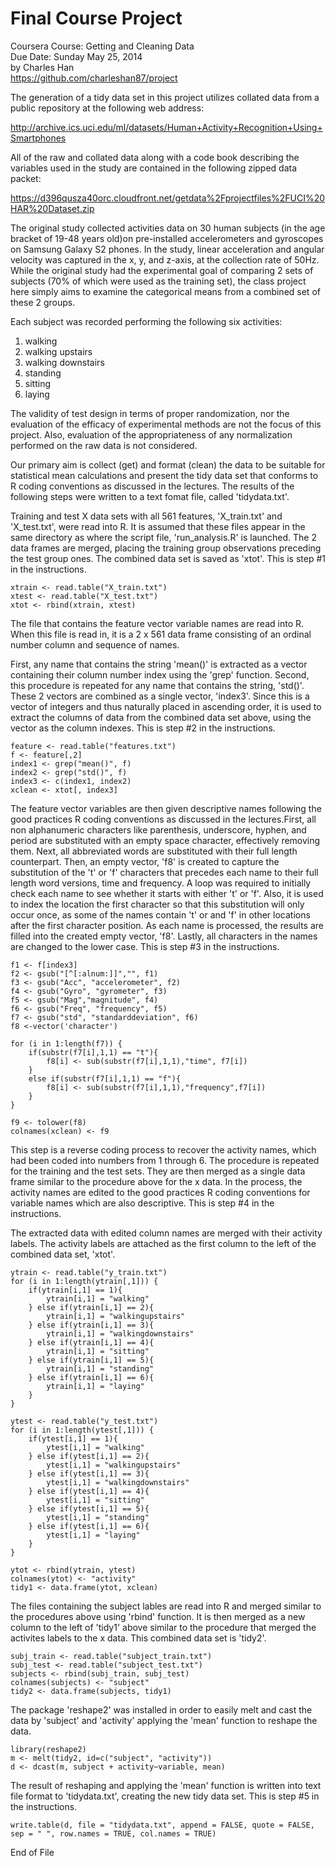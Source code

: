 Final Course Project 
========================================================

Coursera Course: Getting and Cleaning Data  
Due Date: Sunday May 25, 2014  
by Charles Han  
https://github.com/charleshan87/project  


The generation of a tidy data set in this project utilizes collated data from a public repository at the following web address:

http://archive.ics.uci.edu/ml/datasets/Human+Activity+Recognition+Using+Smartphones 

All of the raw and collated data along with a code book describing the variables used in the study are contained in the following zipped data packet:

https://d396qusza40orc.cloudfront.net/getdata%2Fprojectfiles%2FUCI%20HAR%20Dataset.zip 

The original study collected activities data on 30 human subjects 
(in the age bracket of 19-48 years old)on pre-installed accelerometers 
and gyroscopes on Samsung Galaxy S2 phones. In the study, linear 
acceleration and angular velocity was captured in the x, y, and z-axis,
at the collection rate of 50Hz. While the original study had the 
experimental goal of comparing 2 sets of subjects (70% of which were used as the training set), the class project here simply aims to examine the categorical means from a combined set of these 2 groups.

Each subject was recorded performing the following six activities:

1) walking   
2) walking upstairs     
3) walking downstairs    
4) standing   
5) sitting   
6) laying  

The validity of test design in terms of proper randomization, nor the evaluation of the efficacy of experimental methods are not the focus of this project. Also, evaluation of the appropriateness of any normalization performed on the raw data is not considered.
 
Our primary aim is collect (get) and format (clean) the data to be suitable for statistical mean calculations and present the tidy data set that conforms to R coding conventions as discussed in the lectures. The results of the following steps were written to a text fomat file, called 'tidydata.txt'. 

Training and test X data sets with all 561 features,  'X_train.txt' and 'X_test.txt', were read into R. It is assumed that these files appear in the same directory as where the script file, 'run_analysis.R' is launched. The 2 data frames are merged, placing the training group observations preceding the test group ones. The combined data set is saved as 'xtot'. This is step #1 in the instructions.


```{r}
xtrain <- read.table("X_train.txt")
xtest <- read.table("X_test.txt")
xtot <- rbind(xtrain, xtest)
```

The file that contains the feature vector variable names are read into R. When this file is read in, it is a 2 x 561 data frame consisting of an ordinal number column and sequence of names. 

First, any name that contains the string 'mean()' is extracted as a vector containing their column number index using the 'grep' function. Second, this procedure is repeated for any name that contains the string, 'std()'. These 2 vectors are combined as a single vector, 'index3'. Since this is a vector of integers and thus naturally placed in ascending order, it is used to extract the columns of data from the combined data set above, using the vector as the column indexes. This is step #2 in the instructions. 

```{r}
feature <- read.table("features.txt")
f <- feature[,2]
index1 <- grep("mean()", f)
index2 <- grep("std()", f)
index3 <- c(index1, index2)
xclean <- xtot[, index3]
```

The feature vector variables are then given descriptive names following the good practices R coding conventions as discussed in the lectures.First, all non alphanumeric characters like parenthesis, underscore, hyphen, and period are substituted with an empty space character, effectively removing them. Next, all abbreviated words are substituted with their full length counterpart. Then, an empty vector, 'f8' is created to capture the substitution of the 't' or 'f' characters that precedes each name to their full length word versions, time and frequency. A loop was required to initially check each name to see whether it starts with either 't' or 'f'. Also, it is used to index the location the first character so that this substitution will only occur once, as some of the names contain 't' or and 'f' in other locations after the first character position. As each name is processed, the results are filled into the created empty vector, 'f8'. Lastly, all characters in the names are changed to the lower case. This is step #3 in the instructions.

```{r}
f1 <- f[index3]
f2 <- gsub("[^[:alnum:]]","", f1)
f3 <- gsub("Acc", "accelerometer", f2)
f4 <- gsub("Gyro", "gyrometer", f3)
f5 <- gsub("Mag","magnitude", f4)
f6 <- gsub("Freq", "frequency", f5)
f7 <- gsub("std", "standarddeviation", f6)
f8 <-vector('character')

for (i in 1:length(f7)) {
    if(substr(f7[i],1,1) == "t"){
        f8[i] <- sub(substr(f7[i],1,1),"time", f7[i])
    } 
    else if(substr(f7[i],1,1) == "f"){
        f8[i] <- sub(substr(f7[i],1,1),"frequency",f7[i])
    }
}

f9 <- tolower(f8)
colnames(xclean) <- f9
```

This step is a reverse coding process to recover the activity names, which had been coded into numbers from 1 through 6. The procedure is repeated for the training and the test sets. They are then merged as a single data frame similar to the procedure above for the x data. In the process, the activity names are edited to the good practices R coding conventions for variable names which are also descriptive. This is step #4 in the instructions.

The extracted data with edited column names are merged with their activity labels. The activity labels are attached as the first column to the left of the combined data set, 'xtot'. 

```{r}
ytrain <- read.table("y_train.txt")
for (i in 1:length(ytrain[,1])) {
    if(ytrain[i,1] == 1){
      	ytrain[i,1] = "walking"
	} else if(ytrain[i,1] == 2){
		ytrain[i,1] = "walkingupstairs"
	} else if(ytrain[i,1] == 3){
		ytrain[i,1] = "walkingdownstairs"
	} else if(ytrain[i,1] == 4){
		ytrain[i,1] = "sitting"
	} else if(ytrain[i,1] == 5){
		ytrain[i,1] = "standing"
	} else if(ytrain[i,1] == 6){
		ytrain[i,1] = "laying"
	} 
}

ytest <- read.table("y_test.txt")
for (i in 1:length(ytest[,1])) {
	if(ytest[i,1] == 1){
  		ytest[i,1] = "walking"
	} else if(ytest[i,1] == 2){
		ytest[i,1] = "walkingupstairs"
	} else if(ytest[i,1] == 3){
		ytest[i,1] = "walkingdownstairs"
	} else if(ytest[i,1] == 4){
		ytest[i,1] = "sitting"
	} else if(ytest[i,1] == 5){
		ytest[i,1] = "standing"
	} else if(ytest[i,1] == 6){
		ytest[i,1] = "laying"
	} 
}

ytot <- rbind(ytrain, ytest)
colnames(ytot) <- "activity"
tidy1 <- data.frame(ytot, xclean)
```

The files containing the subject lables are read into R and merged similar to the procedures above using 'rbind' function. It is then merged as a new column to the left of 'tidy1' above similar to the procedure that merged the activites labels to the x data. This combined data set is 'tidy2'. 

```{r}
subj_train <- read.table("subject_train.txt")
subj_test <- read.table("subject_test.txt")
subjects <- rbind(subj_train, subj_test)
colnames(subjects) <- "subject"
tidy2 <- data.frame(subjects, tidy1)
```

The package 'reshape2' was installed in order to easily melt and cast the data by 'subject' and 'activity' applying the 'mean' function to reshape the data.

```{r}
library(reshape2)
m <- melt(tidy2, id=c("subject", "activity"))
d <- dcast(m, subject + activity~variable, mean)
```

The result of reshaping and applying the 'mean' function is written into text file format to 'tidydata.txt', creating the new tidy data set. This is step #5 in the instructions.

```{r}
write.table(d, file = "tidydata.txt", append = FALSE, quote = FALSE, sep = " ", row.names = TRUE, col.names = TRUE)
```

End of File
